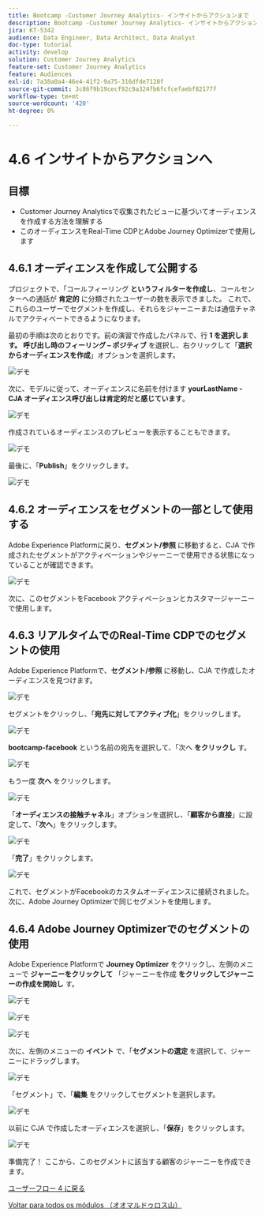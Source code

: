 ```yaml
---
title: Bootcamp -Customer Journey Analytics- インサイトからアクションまで
description: Bootcamp -Customer Journey Analytics- インサイトからアクションまで
jira: KT-5342
audience: Data Engineer, Data Architect, Data Analyst
doc-type: tutorial
activity: develop
solution: Customer Journey Analytics
feature-set: Customer Journey Analytics
feature: Audiences
exl-id: 7a38a0a4-46e4-41f2-9a75-316dfde7128f
source-git-commit: 3c86f9b19cecf92c9a324fb6fcfcefaebf82177f
workflow-type: tm+mt
source-wordcount: '420'
ht-degree: 0%

---
```


# 4.6 インサイトからアクションへ

## 目標

- Customer Journey Analyticsで収集されたビューに基づいてオーディエンスを作成する方法を理解する
- このオーディエンスをReal-Time CDPとAdobe Journey Optimizerで使用します

## 4.6.1 オーディエンスを作成して公開する

プロジェクトで、「コールフィーリング **というフィルターを作成し**、コールセンターへの通話が **肯定的** に分類されたユーザーの数を表示できました。 これで、これらのユーザーでセグメントを作成し、それらをジャーニーまたは通信チャネルでアクティベートできるようになります。

最初の手順は次のとおりです。前の演習で作成したパネルで、行 **1 を選択します。 呼び出し時のフィーリング – ポジティブ** を選択し、右クリックして「**選択からオーディエンスを作成**」オプションを選択します。

![ デモ ](./images/aud1.png)

次に、モデルに従って、オーディエンスに名前を付けます **yourLastName - CJA オーディエンス呼び出しは肯定的だと感じています**。

![ デモ ](./images/aud2.png)

作成されているオーディエンスのプレビューを表示することもできます。

![ デモ ](./images/aud3.png)

最後に、「**Publish**」をクリックします。

![ デモ ](./images/aud4.png)

## 4.6.2 オーディエンスをセグメントの一部として使用する

Adobe Experience Platformに戻り、**セグメント/参照** に移動すると、CJA で作成されたセグメントがアクティベーションやジャーニーで使用できる状態になっていることが確認できます。

![ デモ ](./images/aud5.png)

次に、このセグメントをFacebook アクティベーションとカスタマージャーニーで使用します。

## 4.6.3 リアルタイムでのReal-Time CDPでのセグメントの使用

Adobe Experience Platformで、**セグメント/参照** に移動し、CJA で作成したオーディエンスを見つけます。

![ デモ ](./images/aud6.png)

セグメントをクリックし、「**宛先に対してアクティブ化**」をクリックします。

![ デモ ](./images/aud7.png)

**bootcamp-facebook** という名前の宛先を選択して、「次へ **をクリックし** す。

![ デモ ](./images/aud8.png)

もう一度 **次へ** をクリックします。

![ デモ ](./images/aud9.png)

「**オーディエンスの接触チャネル**」オプションを選択し、「**顧客から直接**」に設定して、「**次へ**」をクリックします。

![ デモ ](./images/aud10.png)

「**完了**」をクリックします。

![ デモ ](./images/aud11.png)

これで、セグメントがFacebookのカスタムオーディエンスに接続されました。 次に、Adobe Journey Optimizerで同じセグメントを使用します。

## 4.6.4 Adobe Journey Optimizerでのセグメントの使用

Adobe Experience Platformで **Journey Optimizer** をクリックし、左側のメニューで **ジャーニーをクリックして** 「ジャーニーを作成 **をクリックしてジャーニーの作成を開始し** す。

![ デモ ](./images/aud20.png)

![ デモ ](./images/aud21.png)

![ デモ ](./images/aud22.png)

次に、左側のメニューの **イベント** で、「**セグメントの選定** を選択して、ジャーニーにドラッグします。

![ デモ ](./images/aud23.png)

「セグメント」で、「**編集** をクリックしてセグメントを選択します。

![ デモ ](./images/aud24.png)

以前に CJA で作成したオーディエンスを選択し、「**保存**」をクリックします。

![ デモ ](./images/aud25.png)

準備完了！ ここから、このセグメントに該当する顧客のジャーニーを作成できます。

[ユーザーフロー 4 に戻る](./uc4.md)

[Voltar para todos os módulos （オオマルドゥロス山）](./../../overview.md)
